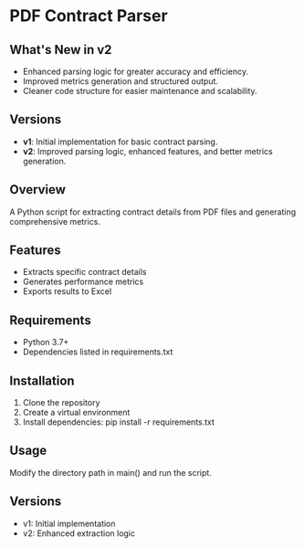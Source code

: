 # PDF Contract Parser

## What's New in v2
- Enhanced parsing logic for greater accuracy and efficiency.
- Improved metrics generation and structured output.
- Cleaner code structure for easier maintenance and scalability.

## Versions
- **v1**: Initial implementation for basic contract parsing.
- **v2**: Improved parsing logic, enhanced features, and better metrics generation.

## Overview
A Python script for extracting contract details from PDF files and generating comprehensive metrics.

## Features
- Extracts specific contract details
- Generates performance metrics
- Exports results to Excel

## Requirements
- Python 3.7+
- Dependencies listed in requirements.txt

## Installation
1. Clone the repository 
2. Create a virtual environment
3. Install dependencies: pip install -r requirements.txt

## Usage
Modify the directory path in main() and run the script.

## Versions
- v1: Initial implementation 
- v2: Enhanced extraction logic
